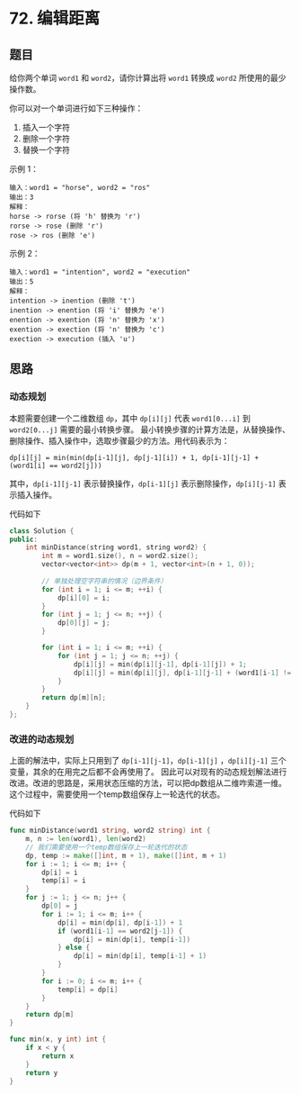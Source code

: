 # 72. 编辑距离

## 题目

给你两个单词 `word1` 和 `word2`，请你计算出将 `word1` 转换成 `word2` 所使用的最少操作数。

你可以对一个单词进行如下三种操作：

1. 插入一个字符
2. 删除一个字符
3. 替换一个字符

示例 1：
```
输入：word1 = "horse", word2 = "ros"
输出：3
解释：
horse -> rorse (将 'h' 替换为 'r')
rorse -> rose (删除 'r')
rose -> ros (删除 'e')
```

示例 2：
```
输入：word1 = "intention", word2 = "execution"
输出：5
解释：
intention -> inention (删除 't')
inention -> enention (将 'i' 替换为 'e')
enention -> exention (将 'n' 替换为 'x')
exention -> exection (将 'n' 替换为 'c')
exection -> execution (插入 'u')
```

## 思路

### 动态规划

本题需要创建一个二维数组 `dp`，其中 `dp[i][j]` 代表 `word1[0...i]` 到 `word2[0...j]` 需要的最小转换步骤。
最小转换步骤的计算方法是，从替换操作、删除操作、插入操作中，选取步骤最少的方法。用代码表示为：

` dp[i][j] = min(min(dp[i-1][j], dp[j-1][i]) + 1, dp[i-1][j-1] + (word1[i] == word2[j])) `

其中，`dp[i-1][j-1]` 表示替换操作，`dp[i-1][j]` 表示删除操作，`dp[i][j-1]` 表示插入操作。

代码如下

```C++
class Solution {
public:
    int minDistance(string word1, string word2) {
        int m = word1.size(), n = word2.size();
        vector<vector<int>> dp(m + 1, vector<int>(n + 1, 0));
        
        // 单独处理空字符串的情况（边界条件）
        for (int i = 1; i <= m; ++i) {
            dp[i][0] = i;
        }
        for (int j = 1; j <= n; ++j) {
            dp[0][j] = j;
        }

        for (int i = 1; i <= m; ++i) {
            for (int j = 1; j <= n; ++j) {
                dp[i][j] = min(dp[i][j-1], dp[i-1][j]) + 1;
                dp[i][j] = min(dp[i][j], dp[i-1][j-1] + (word1[i-1] != word2[j-1]));
            }
        }
        return dp[m][n];
    }
};
```

### 改进的动态规划

上面的解法中，实际上只用到了 `dp[i-1][j-1]`，`dp[i-1][j]` ，`dp[i][j-1]` 三个变量，其余的在用完之后都不会再使用了。
因此可以对现有的动态规划解法进行改进。改进的思路是，采用状态压缩的方法，可以把dp数组从二维咋索道一维。这个过程中，需要使用一个temp数组保存上一轮迭代的状态。

代码如下

```Go
func minDistance(word1 string, word2 string) int {
    m, n := len(word1), len(word2)
    // 我们需要使用一个temp数组保存上一轮迭代的状态
    dp, temp := make([]int, m + 1), make([]int, m + 1)
    for i := 1; i <= m; i++ {
        dp[i] = i
        temp[i] = i
    }
    for j := 1; j <= n; j++ {
        dp[0] = j
        for i := 1; i <= m; i++ {
            dp[i] = min(dp[i], dp[i-1]) + 1
            if (word1[i-1] == word2[j-1]) {
                dp[i] = min(dp[i], temp[i-1])
            } else {
                dp[i] = min(dp[i], temp[i-1] + 1)
            }
        }
        for i := 0; i <= m; i++ {
            temp[i] = dp[i]
        } 
    }
    return dp[m]
}

func min(x, y int) int {
    if x < y {
        return x
    }
    return y
}
```

